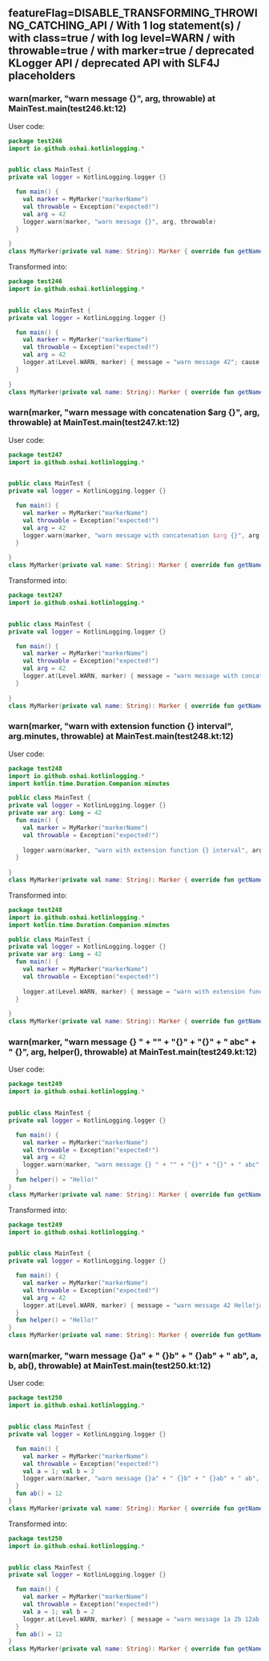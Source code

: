 ## featureFlag=DISABLE_TRANSFORMING_THROWING_CATCHING_API / With 1 log statement(s) / with class=true / with log level=WARN / with throwable=true / with marker=true / deprecated KLogger API / deprecated API with SLF4J placeholders



###  warn(marker, "warn message {}", arg, throwable) at MainTest.main(test246.kt:12)

User code:
```kotlin
package test246
import io.github.oshai.kotlinlogging.*


public class MainTest {
private val logger = KotlinLogging.logger {}

  fun main() {
    val marker = MyMarker("markerName")
    val throwable = Exception("expected!")
    val arg = 42
    logger.warn(marker, "warn message {}", arg, throwable)
  }
  
}
class MyMarker(private val name: String): Marker { override fun getName() = name }

```
  
Transformed into:
```kotlin
package test246
import io.github.oshai.kotlinlogging.*


public class MainTest {
private val logger = KotlinLogging.logger {}

  fun main() {
    val marker = MyMarker("markerName")
    val throwable = Exception("expected!")
    val arg = 42
    logger.at(Level.WARN, marker) { message = "warn message 42"; cause = throwable; internalCompilerData = KLoggingEventBuilder.InternalCompilerData(messageTemplate = "\"warn message {}\"", className = "test246.MainTest", methodName = "main", fileName = "test246.kt", lineNumber = 12)
  }
  
}
class MyMarker(private val name: String): Marker { override fun getName() = name }

```

###  warn(marker, "warn message with concatenation $arg {}", arg, throwable) at MainTest.main(test247.kt:12)

User code:
```kotlin
package test247
import io.github.oshai.kotlinlogging.*


public class MainTest {
private val logger = KotlinLogging.logger {}

  fun main() {
    val marker = MyMarker("markerName")
    val throwable = Exception("expected!")
    val arg = 42
    logger.warn(marker, "warn message with concatenation $arg {}", arg, throwable)
  }
  
}
class MyMarker(private val name: String): Marker { override fun getName() = name }

```
  
Transformed into:
```kotlin
package test247
import io.github.oshai.kotlinlogging.*


public class MainTest {
private val logger = KotlinLogging.logger {}

  fun main() {
    val marker = MyMarker("markerName")
    val throwable = Exception("expected!")
    val arg = 42
    logger.at(Level.WARN, marker) { message = "warn message with concatenation 42 42"; cause = throwable; internalCompilerData = KLoggingEventBuilder.InternalCompilerData(messageTemplate = "\"warn message with concatenation $arg {}\"", className = "test247.MainTest", methodName = "main", fileName = "test247.kt", lineNumber = 12)
  }
  
}
class MyMarker(private val name: String): Marker { override fun getName() = name }

```

###  warn(marker, "warn with extension function {} interval", arg.minutes, throwable) at MainTest.main(test248.kt:12)

User code:
```kotlin
package test248
import io.github.oshai.kotlinlogging.*
import kotlin.time.Duration.Companion.minutes

public class MainTest {
private val logger = KotlinLogging.logger {}
private var arg: Long = 42
  fun main() {
    val marker = MyMarker("markerName")
    val throwable = Exception("expected!")
    
    logger.warn(marker, "warn with extension function {} interval", arg.minutes, throwable)
  }
  
}
class MyMarker(private val name: String): Marker { override fun getName() = name }

```
  
Transformed into:
```kotlin
package test248
import io.github.oshai.kotlinlogging.*
import kotlin.time.Duration.Companion.minutes

public class MainTest {
private val logger = KotlinLogging.logger {}
private var arg: Long = 42
  fun main() {
    val marker = MyMarker("markerName")
    val throwable = Exception("expected!")
    
    logger.at(Level.WARN, marker) { message = "warn with extension function 42m interval"; cause = throwable; internalCompilerData = KLoggingEventBuilder.InternalCompilerData(messageTemplate = "\"warn with extension function {} interval\"", className = "test248.MainTest", methodName = "main", fileName = "test248.kt", lineNumber = 12)
  }
  
}
class MyMarker(private val name: String): Marker { override fun getName() = name }

```

###  warn(marker, "warn message {} " + "" + "{}" + "{}" + " abc" + " {}", arg, helper(), throwable) at MainTest.main(test249.kt:12)

User code:
```kotlin
package test249
import io.github.oshai.kotlinlogging.*


public class MainTest {
private val logger = KotlinLogging.logger {}

  fun main() {
    val marker = MyMarker("markerName")
    val throwable = Exception("expected!")
    val arg = 42
    logger.warn(marker, "warn message {} " + "" + "{}" + "{}" + " abc" + " {}", arg, helper(), throwable)
  }
  fun helper() = "Hello!"
}
class MyMarker(private val name: String): Marker { override fun getName() = name }

```
  
Transformed into:
```kotlin
package test249
import io.github.oshai.kotlinlogging.*


public class MainTest {
private val logger = KotlinLogging.logger {}

  fun main() {
    val marker = MyMarker("markerName")
    val throwable = Exception("expected!")
    val arg = 42
    logger.at(Level.WARN, marker) { message = "warn message 42 Hello!java.lang.Exception: expected! abc {}"; internalCompilerData = KLoggingEventBuilder.InternalCompilerData(messageTemplate = "\"warn message {} \" + \"\" + \"{}\" + \"{}\" + \" abc\" + \" {}\"", className = "test249.MainTest", methodName = "main", fileName = "test249.kt", lineNumber = 12)
  }
  fun helper() = "Hello!"
}
class MyMarker(private val name: String): Marker { override fun getName() = name }

```

###  warn(marker, "warn message {}a" + " {}b" + " {}ab" + " ab", a, b, ab(), throwable) at MainTest.main(test250.kt:12)

User code:
```kotlin
package test250
import io.github.oshai.kotlinlogging.*


public class MainTest {
private val logger = KotlinLogging.logger {}

  fun main() {
    val marker = MyMarker("markerName")
    val throwable = Exception("expected!")
    val a = 1; val b = 2
    logger.warn(marker, "warn message {}a" + " {}b" + " {}ab" + " ab", a, b, ab(), throwable)
  }
  fun ab() = 12
}
class MyMarker(private val name: String): Marker { override fun getName() = name }

```
  
Transformed into:
```kotlin
package test250
import io.github.oshai.kotlinlogging.*


public class MainTest {
private val logger = KotlinLogging.logger {}

  fun main() {
    val marker = MyMarker("markerName")
    val throwable = Exception("expected!")
    val a = 1; val b = 2
    logger.at(Level.WARN, marker) { message = "warn message 1a 2b 12ab ab"; cause = throwable; internalCompilerData = KLoggingEventBuilder.InternalCompilerData(messageTemplate = "\"warn message {}a\" + \" {}b\" + \" {}ab\" + \" ab\"", className = "test250.MainTest", methodName = "main", fileName = "test250.kt", lineNumber = 12)
  }
  fun ab() = 12
}
class MyMarker(private val name: String): Marker { override fun getName() = name }

```
